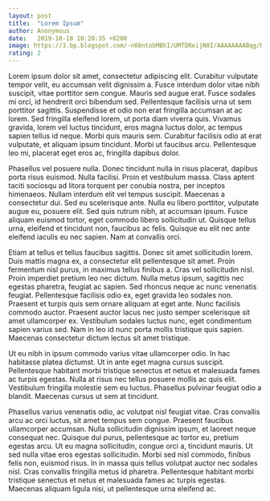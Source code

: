 ```yaml
---
layout: post
title:  "Lorem Ipsum"
author: Anonymous
date:   2019-10-18 10:20:35 +0200
image: https://3.bp.blogspot.com/-n08ntobMBhI/UMTDReijN0I/AAAAAAAABqg/MIUudl42aSQ/s1600/black+and+white+scenic+landscape+wallpaper+hd+%2813%29.jpg
rating: 2
---
```


Lorem ipsum dolor sit amet, consectetur adipiscing elit. Curabitur vulputate tempor velit, eu accumsan velit dignissim a. Fusce interdum dolor vitae nibh suscipit, vitae porttitor sem congue. Mauris sed augue erat. Fusce sodales mi orci, id hendrerit orci bibendum sed. Pellentesque facilisis urna ut sem porttitor sagittis. Suspendisse et odio non erat fringilla accumsan at ac lorem. Sed fringilla eleifend lorem, ut porta diam viverra quis. Vivamus gravida, lorem vel luctus tincidunt, eros magna luctus dolor, ac tempus sapien tellus id neque. Morbi quis mauris sem. Curabitur facilisis odio at erat vulputate, et aliquam ipsum tincidunt. Morbi ut faucibus arcu. Pellentesque leo mi, placerat eget eros ac, fringilla dapibus dolor.

Phasellus vel posuere nulla. Donec tincidunt nulla in risus placerat, dapibus porta risus euismod. Nulla facilisi. Proin et vestibulum massa. Class aptent taciti sociosqu ad litora torquent per conubia nostra, per inceptos himenaeos. Nullam interdum elit vel tempus suscipit. Maecenas a consectetur dui. Sed eu scelerisque ante. Nulla eu libero porttitor, vulputate augue eu, posuere elit. Sed quis rutrum nibh, at accumsan ipsum. Fusce aliquam euismod tortor, eget commodo libero sollicitudin ut. Quisque tellus urna, eleifend et tincidunt non, faucibus ac felis. Quisque eu elit nec ante eleifend iaculis eu nec sapien. Nam at convallis orci.

Etiam at tellus et tellus faucibus sagittis. Donec sit amet sollicitudin lorem. Duis mattis magna ex, a consectetur elit pellentesque sit amet. Proin fermentum nisl purus, in maximus tellus finibus a. Cras vel sollicitudin nisl. Proin imperdiet pretium leo nec dictum. Nulla metus ipsum, sagittis nec egestas pharetra, feugiat ac sapien. Sed rhoncus neque ac nunc venenatis feugiat. Pellentesque facilisis odio ex, eget gravida leo sodales non. Praesent et turpis quis sem ornare aliquam at eget ante. Nunc facilisis commodo auctor. Praesent auctor lacus nec justo semper scelerisque sit amet ullamcorper ex. Vestibulum sodales luctus nunc, eget condimentum sapien varius sed. Nam in leo id nunc porta mollis tristique quis sapien. Maecenas consectetur dictum lectus sit amet tristique.

Ut eu nibh in ipsum commodo varius vitae ullamcorper odio. In hac habitasse platea dictumst. Ut in ante eget magna cursus suscipit. Pellentesque habitant morbi tristique senectus et netus et malesuada fames ac turpis egestas. Nulla at risus nec tellus posuere mollis ac quis elit. Vestibulum fringilla molestie sem eu luctus. Phasellus pulvinar feugiat odio a blandit. Maecenas cursus ut sem at tincidunt.

Phasellus varius venenatis odio, ac volutpat nisl feugiat vitae. Cras convallis arcu ac orci luctus, sit amet tempus sem congue. Praesent faucibus ullamcorper accumsan. Nulla sollicitudin dignissim ipsum, et laoreet neque consequat nec. Quisque dui purus, pellentesque ac tortor eu, pretium egestas arcu. Ut eu magna sollicitudin, congue orci a, tincidunt mauris. Ut sed nulla vitae eros egestas sollicitudin. Morbi sed nisl commodo, finibus felis non, euismod risus. In in massa quis tellus volutpat auctor nec sodales nisl. Cras convallis fringilla metus id pharetra. Pellentesque habitant morbi tristique senectus et netus et malesuada fames ac turpis egestas. Maecenas aliquam ligula nisi, ut pellentesque urna eleifend ac.
